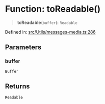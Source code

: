 # Function: toReadable()

> **toReadable**(`buffer`): `Readable`

Defined in: [src/Utils/messages-media.ts:286](https://github.com/Fokusdotid/bail/blob/8a30cf93a8ac726f06d1ad6578695812a8253e53/src/Utils/messages-media.ts#L286)

## Parameters

### buffer

`Buffer`

## Returns

`Readable`
